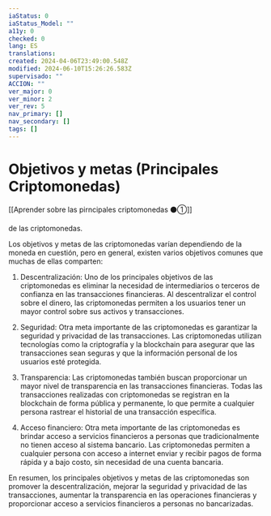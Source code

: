 ```yaml
---
iaStatus: 0
iaStatus_Model: ""
a11y: 0
checked: 0
lang: ES
translations: 
created: 2024-04-06T23:49:00.548Z
modified: 2024-06-10T15:26:26.583Z
supervisado: ""
ACCION: ""
ver_major: 0
ver_minor: 2
ver_rev: 5
nav_primary: []
nav_secondary: []
tags: []
---
```

# Objetivos y metas (Principales Criptomonedas)

[[Aprender sobre las pirncipales criptomonedas ⚫①]]

de las criptomonedas. 

Los objetivos y metas de las criptomonedas varían dependiendo de la moneda en cuestión, pero en general, existen varios objetivos comunes que muchas de ellas comparten:

1. Descentralización: Uno de los principales objetivos de las criptomonedas es eliminar la necesidad de intermediarios o terceros de confianza en las transacciones financieras. Al descentralizar el control sobre el dinero, las criptomonedas permiten a los usuarios tener un mayor control sobre sus activos y transacciones.

2. Seguridad: Otra meta importante de las criptomonedas es garantizar la seguridad y privacidad de las transacciones. Las criptomonedas utilizan tecnologías como la criptografía y la blockchain para asegurar que las transacciones sean seguras y que la información personal de los usuarios esté protegida.

3. Transparencia: Las criptomonedas también buscan proporcionar un mayor nivel de transparencia en las transacciones financieras. Todas las transacciones realizadas con criptomonedas se registran en la blockchain de forma pública y permanente, lo que permite a cualquier persona rastrear el historial de una transacción específica.

4. Acceso financiero: Otra meta importante de las criptomonedas es brindar acceso a servicios financieros a personas que tradicionalmente no tienen acceso al sistema bancario. Las criptomonedas permiten a cualquier persona con acceso a internet enviar y recibir pagos de forma rápida y a bajo costo, sin necesidad de una cuenta bancaria.

En resumen, los principales objetivos y metas de las criptomonedas son promover la descentralización, mejorar la seguridad y privacidad de las transacciones, aumentar la transparencia en las operaciones financieras y proporcionar acceso a servicios financieros a personas no bancarizadas.
